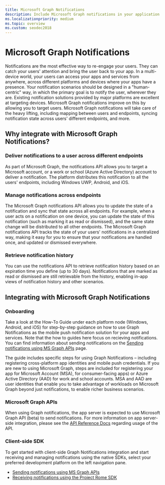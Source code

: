 ```yaml
---
title: Microsoft Graph Notifications
description: Include Microsoft Graph notifications in your application to re-engage users in a human-centric way.
ms.localizationpriority: medium
ms.topic: overview
ms.custom: seodec2018
---
```


# Microsoft Graph Notifications
Notifications are the most effective way to re-engage your users. They can catch your users' attention and bring the user back to your app. In a multi-device world, your users can access your apps and services from anywhere, across different platforms and devices where your apps have a presence.
Your notification scenarios should be designed in a "human-centric" way, in which the primary goal is to notify the user, wherever they are. Existing notification solutions provided by major platforms are excellent at targeting devices. Microsoft Graph notifications improve on this by allowing you to target users. Microsoft Graph notifications will take care of the heavy lifting, including mapping between users and endpoints, syncing notification state across users' different endpoints, and more.

## Why integrate with Microsoft Graph Notifications?

### Deliver notifications to a user across different endpoints
As part of Microsoft Graph, the notifications API allows you to target a Microsoft account, or a work or school (Azure Active Directory) account to deliver a notification. The platform distributes this notification to all the users' endpoints, including Windows UWP, Android, and iOS.

### Manage notifications across endpoints
The Microsoft Graph notifications API allows you to update the state of a notification and sync that state across all endpoints. For example, when a user acts on a notification on one device, you can update the state of this notification (such as marking it as read or dismissed), and the same state change will be distributed to all other endpoints. The Microsoft Graph notifications API tracks the state of your users' notifications in a centralized way, making it easy for you to ensure that your notifications are handled once, and updated or dismissed everywhere.

### Retrieve notification history
You can use the notifications API to retrieve notification history based on an expiration time you define (up to 30 days). Notifications that are marked as read or dismissed are still retrievable from the history, enabling in-app views of notification history and other scenarios.

## Integrating with Microsoft Graph Notifications

### Onboarding
Take a look at the How-To Guide under each platform node (Windows, Android, and iOS) for step-by-step guidance on how to use Graph Notifications as the mobile push notification solution for your apps and services. Note that the how to guides here focus on recieving notifications. You can find information about sending notifications on the [Sending notifications using MS Graph APIs](sending-notifications.md) page.

The guide includes specific steps for using Graph Notifications – including registering cross-platform app identities and mobile push credentials. If you are new to using Microsoft Graph, steps are included for registering your app for Microsoft Account (MSA), for consumer-facing apps) or Azure Active Directory (AAD) for work and school accounts. MSA and AAD are user identities that enable you to take advantage of workloads on Microsoft Graph beyond just notifications, to enable richer business scenarios. 

### Microsoft Graph APIs
When using Graph notifications, the app server is expected to use Microsoft Graph API (beta) to send notifications. For more information on app server-side integration, please see the [API Reference Docs](https://developer.microsoft.com/graph/docs/api-reference/beta/resources/notifications-api-overview) regarding usage of the API. 

### Client-side SDK
To get started with client-side Graph Notifications integration and start receiving and managing notifications using the native SDKs, select your preferred development platform on the left navigation pane. 

* [Sending notifications using MS Graph APIs](sending-notifications.md)
* [Receiving notifications using the Project Rome SDK](receiving-notifications.md)
